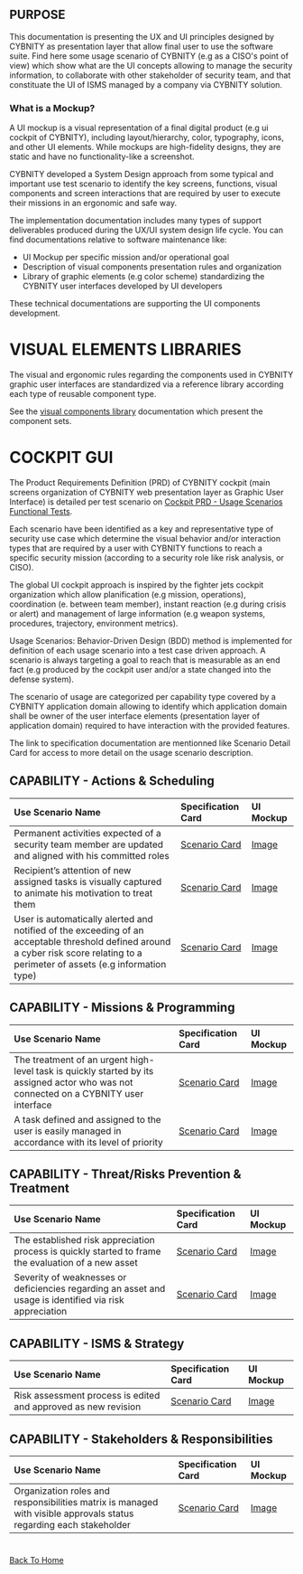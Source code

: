 ## PURPOSE
This documentation is presenting the UX and UI principles designed by CYBNITY as presentation layer that allow final user to use the software suite.
Find here some usage scenario of CYBNITY (e.g as a CISO's point of view) which show what are the UI concepts allowing to manage the security information, to collaborate with other stakeholder of security team, and that constituate the UI of ISMS managed by a company via CYBNITY solution.

### What is a Mockup?
A UI mockup is a visual representation of a final digital product (e.g ui cockpit of CYBNITY), including layout/hierarchy, color, typography, icons, and other UI elements. While mockups are high-fidelity designs, they are static and have no functionality-like a screenshot.

CYBNITY developed a System Design approach from some typical and important use test scenario to identify the key screens, functions, visual components and screen interactions that are required by user to execute their missions in an ergonomic and safe way.

The implementation documentation includes many types of support deliverables produced during the UX/UI system design life cycle.
You can find documentations relative to software maintenance like:
- UI Mockup per specific mission and/or operational goal
- Description of visual components presentation rules and organization
- Library of graphic elements (e.g color scheme) standardizing the CYBNITY user interfaces developed by UI developers

These technical documentations are supporting the UI components development.

# VISUAL ELEMENTS LIBRARIES
The visual and ergonomic rules regarding the components used in CYBNITY graphic user interfaces are standardized via a reference library according each type of reusable component type.

See the [visual components library](visual-components-library/README.md) documentation which present the component sets.

# COCKPIT GUI
The Product Requirements Definition (PRD) of CYBNITY cockpit (main screens organization of CYBNITY web presentation layer as Graphic User Interface) is detailed per test scenario on [Cockpit PRD - Usage Scenarios Functional Tests](https://cybnity.notion.site/c0e0365212984a5eaf17e8f2d068ba6f?v=8b6bc1bbe4bb432da4b7937ef7eb4ed9&pvs=4).

Each scenario have been identified as a key and representative type of security use case which determine the visual behavior and/or interaction types that are required by a user with CYBNITY functions to reach a specific security mission (according to a security role like risk analysis, or CISO).

The global UI cockpit approach is inspired by the fighter jets cockpit organization which allow planification (e.g mission, operations), coordination (e. between team member), instant reaction (e.g during crisis or alert) and management of large information (e.g weapon systems, procedures, trajectory, environment metrics).

Usage Scenarios: Behavior-Driven Design (BDD) method is implemented for definition of each usage scenario into a test case driven approach. A scenario is always targeting a goal to reach that is measurable as an end fact (e.g produced by the cockpit user and/or a state changed into the defense system).

The scenario of usage are categorized per capability type covered by a CYBNITY application domain allowing to identify which application domain shall be owner of the user interface elements (presentation layer of application domain) required to have interaction with the provided features.

The link to specification documentation are mentionned like Scenario Detail Card for access to more detail on the usage scenario description.

## CAPABILITY - Actions & Scheduling
| Use Scenario Name | Specification Card | UI Mockup |
| :---------------- | :----------------- | :-------- |
| Permanent activities expected of a security team member are updated and aligned with his committed roles | [Scenario Card](https://cybnity.notion.site/Permanent-activities-expected-of-a-security-team-member-are-updated-and-aligned-with-his-committed-r-a8983c6abf21467782cf615109835372?pvs=4) | [Image](mockups/Permanent-activities-are-updated-with-his-committed-roles.png) |
| Recipient’s attention of new assigned tasks is visually captured to animate his motivation to treat them | [Scenario Card](https://cybnity.notion.site/Recipient-s-attention-of-new-assigned-tasks-is-visually-captured-to-animate-his-motivation-to-treat--9aabdef3f9c94acdbc09cc0b6aa38ef6?pvs=4) | [Image](mockups/Recipient-attention-is-visually-captured.png) |
| User is automatically alerted and notified of the exceeding of an acceptable threshold defined around a cyber risk score relating to a perimeter of assets (e.g information type) | [Scenario Card](https://cybnity.notion.site/User-is-automatically-alerted-and-notified-of-the-exceeding-of-an-acceptable-threshold-defined-aroun-bc180fa596814d409f2e0c5e16fa02e3?pvs=4) | [Image](mockups/User-is-automatically-alerted-and-notified.png) |

## CAPABILITY - Missions & Programming
| Use Scenario Name | Specification Card | UI Mockup |
| :---------------- | :----------------- | :-------- |
| The treatment of an urgent high-level task is quickly started by its assigned actor who was not connected on a CYBNITY user interface | [Scenario Card](https://cybnity.notion.site/The-treatment-of-an-urgent-high-level-task-is-quickly-started-by-its-assigned-actor-who-was-not-conn-660e38282fbd4d738e003473ef0ffa7e?pvs=4) | [Image](mockups/Treatment-of-task-is-quickly-started.png) |
| A task defined and assigned to the user is easily managed in accordance with its level of priority | [Scenario Card](https://cybnity.notion.site/A-task-defined-and-assigned-to-the-user-is-easily-managed-in-accordance-with-its-level-of-priority-fb1120b6dea744208933b53a08b1126c?pvs=4) | [Image](mockups/task-defined-to-user-easily-managed.png) |

## CAPABILITY - Threat/Risks Prevention & Treatment
| Use Scenario Name | Specification Card | UI Mockup |
| :---------------- | :----------------- | :-------- |
| The established risk appreciation process is quickly started to frame the evaluation of a new asset | [Scenario Card](https://cybnity.notion.site/The-established-risk-appreciation-process-is-quickly-started-to-frame-the-evaluation-of-a-new-asset-905d902944a7402f871cd1a75d90c2e6?pvs=4) | [Image](mockups/Established-risk-appreciation-process-is-quickly-started.png)|
| Severity of weaknesses or deficiencies regarding an asset and usage is identified via risk appreciation | [Scenario Card](https://cybnity.notion.site/Severity-of-weaknesses-or-deficiencies-regarding-an-asset-and-usage-is-identified-via-risk-appreciat-e394b38cc6904caf90c885dd6b23d862?pvs=4) | [Image](mockups/Severity-of-weaknesses-is-identified-via-risk-appreciation.png) |

## CAPABILITY - ISMS & Strategy
| Use Scenario Name | Specification Card | UI Mockup |
| :---------------- | :----------------- | :-------- |
| Risk assessment process is edited and approved as new revision | [Scenario Card](https://cybnity.notion.site/Risk-assessment-process-is-edited-and-approved-as-new-revision-238252809d8b49048f9fafc721ca225b?pvs=4) | [Image](mockups/Risk-assessment-process-is-edited-and-approved-as-new-revision.png)|

## CAPABILITY - Stakeholders & Responsibilities
| Use Scenario Name | Specification Card | UI Mockup |
| :---------------- | :----------------- | :-------- |
| Organization roles and responsibilities matrix is managed with visible approvals status regarding each stakeholder | [Scenario Card](https://cybnity.notion.site/Organization-roles-and-responsibilities-matrix-is-managed-with-visible-approvals-status-regarding-ea-e45aa6f8744842d988aac444fe55e7d5?pvs=4) | [Image](mockups/Organization-roles-matrix-is-managed.png) |

#
[Back To Home](../README.md)
